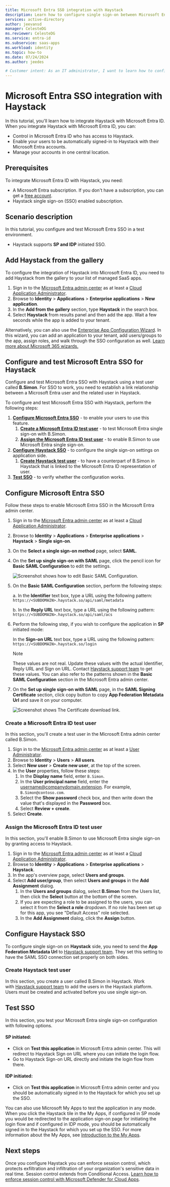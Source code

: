 ```yaml
---
title: Microsoft Entra SSO integration with Haystack
description: Learn how to configure single sign-on between Microsoft Entra ID and Haystack.
services: active-directory
author: jeevansd
manager: CelesteDG
ms.reviewer: CelesteDG
ms.service: entra-id
ms.subservice: saas-apps
ms.workload: identity
ms.topic: how-to
ms.date: 07/24/2024
ms.author: jeedes

# Customer intent: As an IT administrator, I want to learn how to configure single sign-on between Microsoft Entra ID and Directory Services so that I can control who has access to Directory Services, enable automatic sign-in with Microsoft Entra accounts, and manage my accounts in one central location.
---
```


# Microsoft Entra SSO integration with Haystack

In this tutorial, you'll learn how to integrate Haystack with Microsoft Entra ID. When you integrate Haystack with Microsoft Entra ID, you can:

* Control in Microsoft Entra ID who has access to Haystack.
* Enable your users to be automatically signed-in to Haystack with their Microsoft Entra accounts.
* Manage your accounts in one central location.

## Prerequisites

To integrate Microsoft Entra ID with Haystack, you need:

* A Microsoft Entra subscription. If you don't have a subscription, you can get a [free account](https://azure.microsoft.com/free/).
* Haystack single sign-on (SSO) enabled subscription.

## Scenario description

In this tutorial, you configure and test Microsoft Entra SSO in a test environment.

* Haystack supports **SP and IDP** initiated SSO.

## Add Haystack from the gallery

To configure the integration of Haystack into Microsoft Entra ID, you need to add Haystack from the gallery to your list of managed SaaS apps.

1. Sign in to the [Microsoft Entra admin center](https://entra.microsoft.com) as at least a [Cloud Application Administrator](~/identity/role-based-access-control/permissions-reference.md#cloud-application-administrator).
1. Browse to **Identity** > **Applications** > **Enterprise applications** > **New application**.
1. In the **Add from the gallery** section, type **Haystack** in the search box.
1. Select **Haystack** from results panel and then add the app. Wait a few seconds while the app is added to your tenant.

Alternatively, you can also use the [Enterprise App Configuration Wizard](https://portal.office.com/AdminPortal/home?Q=Docs#/azureadappintegration). In this wizard, you can add an application to your tenant, add users/groups to the app, assign roles, and walk through the SSO configuration as well. [Learn more about Microsoft 365 wizards.](/microsoft-365/admin/misc/azure-ad-setup-guides)

## Configure and test Microsoft Entra SSO for Haystack

Configure and test Microsoft Entra SSO with Haystack using a test user called **B.Simon**. For SSO to work, you need to establish a link relationship between a Microsoft Entra user and the related user in Haystack.

To configure and test Microsoft Entra SSO with Haystack, perform the following steps:

1. **[Configure Microsoft Entra SSO](#configure-microsoft-entra-sso)** - to enable your users to use this feature.
    1. **[Create a Microsoft Entra ID test user](#create-a-microsoft-entra-id-test-user)** - to test Microsoft Entra single sign-on with B.Simon.
    1. **[Assign the Microsoft Entra ID test user](#assign-the-microsoft-entra-id-test-user)** - to enable B.Simon to use Microsoft Entra single sign-on.
1. **[Configure Haystack SSO](#configure-haystack-sso)** - to configure the single sign-on settings on application side.
    1. **[Create Haystack test user](#create-haystack-test-user)** - to have a counterpart of B.Simon in Haystack that is linked to the Microsoft Entra ID representation of user.
1. **[Test SSO](#test-sso)** - to verify whether the configuration works.

## Configure Microsoft Entra SSO

Follow these steps to enable Microsoft Entra SSO in the Microsoft Entra admin center.

1. Sign in to the [Microsoft Entra admin center](https://entra.microsoft.com) as at least a [Cloud Application Administrator](~/identity/role-based-access-control/permissions-reference.md#cloud-application-administrator).
1. Browse to **Identity** > **Applications** > **Enterprise applications** > **Haystack** > **Single sign-on**.
1. On the **Select a single sign-on method** page, select **SAML**.
1. On the **Set up single sign-on with SAML** page, click the pencil icon for **Basic SAML Configuration** to edit the settings.

   ![Screenshot shows how to edit Basic SAML Configuration.](common/edit-urls.png "Basic Configuration")

1. On the **Basic SAML Configuration** section, perform the following steps:

    a. In the **Identifier** text box, type a URL using the following pattern:
    `https://<SUBDOMAIN>.haystack.so/api/saml/metadata`

    b. In the **Reply URL** text box, type a URL using the following pattern:
    `https://<SUBDOMAIN>.haystack.so/api/saml/acs`

1. Perform the following step, if you wish to configure the application in **SP** initiated mode:

    In the **Sign-on URL** text box, type a URL using the following pattern:
    `https://<SUBDOMAIN>.haystack.so/login`

	> [!NOTE]
	> These values are not real. Update these values with the actual Identifier, Reply URL and Sign on URL. Contact [Haystack support team](mailto:support@haystackteam.com) to get these values. You can also refer to the patterns shown in the **Basic SAML Configuration** section in the Microsoft Entra admin center.
    
1. On the **Set up single sign-on with SAML** page, in the **SAML Signing Certificate** section, click copy button to copy **App Federation Metadata Url** and save it on your computer.

	![Screenshot shows The Certificate download link.](common/copy-metadataurl.png "Certificate")

### Create a Microsoft Entra ID test user

In this section, you'll create a test user in the Microsoft Entra admin center called B.Simon.

1. Sign in to the [Microsoft Entra admin center](https://entra.microsoft.com) as at least a [User Administrator](~/identity/role-based-access-control/permissions-reference.md#user-administrator).
1. Browse to **Identity** > **Users** > **All users**.
1. Select **New user** > **Create new user**, at the top of the screen.
1. In the **User** properties, follow these steps:
   1. In the **Display name** field, enter `B.Simon`.  
   1. In the **User principal name** field, enter the username@companydomain.extension. For example, `B.Simon@contoso.com`.
   1. Select the **Show password** check box, and then write down the value that's displayed in the **Password** box.
   1. Select **Review + create**.
1. Select **Create**.

### Assign the Microsoft Entra ID test user

In this section, you'll enable B.Simon to use Microsoft Entra single sign-on by granting access to Haystack.

1. Sign in to the [Microsoft Entra admin center](https://entra.microsoft.com) as at least a [Cloud Application Administrator](~/identity/role-based-access-control/permissions-reference.md#cloud-application-administrator).
1. Browse to **Identity** > **Applications** > **Enterprise applications** > **Haystack**.
1. In the app's overview page, select **Users and groups**.
1. Select **Add user/group**, then select **Users and groups** in the **Add Assignment** dialog.
   1. In the **Users and groups** dialog, select **B.Simon** from the Users list, then click the **Select** button at the bottom of the screen.
   1. If you are expecting a role to be assigned to the users, you can select it from the **Select a role** dropdown. If no role has been set up for this app, you see "Default Access" role selected.
   1. In the **Add Assignment** dialog, click the **Assign** button.

## Configure Haystack SSO

To configure single sign-on on **Haystack** side, you need to send the **App Federation Metadata Url** to [Haystack support team](mailto:support@haystackteam.com). They set this setting to have the SAML SSO connection set properly on both sides.

### Create Haystack test user

In this section, you create a user called B.Simon in Haystack. Work with [Haystack support team](mailto:support@haystackteam.com) to add the users in the Haystack platform. Users must be created and activated before you use single sign-on.

## Test SSO 

In this section, you test your Microsoft Entra single sign-on configuration with following options.

#### SP initiated:

* Click on **Test this application** in Microsoft Entra admin center. This will redirect to Haystack Sign on URL where you can initiate the login flow.  
* Go to Haystack Sign-on URL directly and initiate the login flow from there.

#### IDP initiated:

* Click on **Test this application** in Microsoft Entra admin center and you should be automatically signed in to the Haystack for which you set up the SSO.

You can also use Microsoft My Apps to test the application in any mode. When you click the Haystack tile in the My Apps, if configured in SP mode you would be redirected to the application sign-on page for initiating the login flow and if configured in IDP mode, you should be automatically signed in to the Haystack for which you set up the SSO. For more information about the My Apps, see [Introduction to the My Apps](
https://support.microsoft.com/account-billing/sign-in-and-start-apps-from-the-my-apps-portal-2f3b1bae-0e5a-4a86-a33e-876fbd2a4510).

## Next steps

Once you configure Haystack you can enforce session control, which protects exfiltration and infiltration of your organization's sensitive data in real time. Session control extends from Conditional Access. [Learn how to enforce session control with Microsoft Defender for Cloud Apps](/cloud-app-security/proxy-deployment-any-app).


